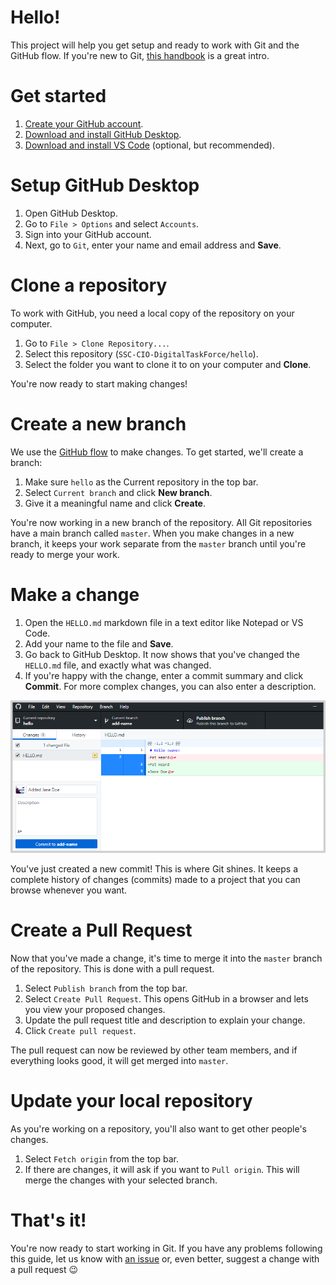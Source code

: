 # Hello!
This project will help you get setup and ready to work with Git and the GitHub flow. If you're new to Git, [this handbook](https://guides.github.com/introduction/git-handbook/) is a great intro.

# Get started
1. [Create your GitHub account](https://github.com/join).
1. [Download and install GitHub Desktop](https://desktop.github.com/).
1. [Download and install VS Code](https://code.visualstudio.com/download) (optional, but recommended).

# Setup GitHub Desktop
1. Open GitHub Desktop.
1. Go to `File > Options` and select `Accounts`.
1. Sign into your GitHub account.
1. Next, go to `Git`, enter your name and email address and **Save**.

# Clone a repository
To work with GitHub, you need a local copy of the repository on your computer.

1. Go to `File > Clone Repository...`.
1. Select this repository (`SSC-CIO-DigitalTaskForce/hello`).
1. Select the folder you want to clone it to on your computer and **Clone**.

You're now ready to start making changes!

# Create a new branch
We use the [GitHub flow](https://guides.github.com/introduction/flow/) to make changes.  To get started, we'll create a branch:  

1. Make sure `hello` as the Current repository in the top bar.
1. Select `Current branch` and click **New branch**.
1. Give it a meaningful name and click **Create**.

You're now working in a new branch of the repository.  All Git repositories have a main branch called `master`.  When you make changes in a new branch, it keeps your work separate from the `master` branch until you're ready to merge your work.  

# Make a change

1. Open the `HELLO.md` markdown file in a text editor like Notepad or VS Code.
1. Add your name to the file and **Save**.
1. Go back to GitHub Desktop.  It now shows that you've changed the `HELLO.md` file, and exactly what was changed.  
1. If you're happy with the change, enter a commit summary and click **Commit**.  For more complex changes, you can also enter a description.

![GitHub Desktop view of file changes and the commit message](./assets/imgs/diff.png)

You've just created a new commit!  This is where Git shines.  It keeps a complete history of changes (commits) made to a project that you can browse whenever you want.

# Create a Pull Request

Now that you've made a change, it's time to merge it into the `master` branch of the repository.  This is done with a pull request.

1. Select `Publish branch` from the top bar. 
1. Select `Create Pull Request`.  This opens GitHub in a browser and lets you view your proposed changes.
1. Update the pull request title and description to explain your change.
1. Click `Create pull request`.

The pull request can now be reviewed by other team members, and if everything looks good, it will get merged into `master`.  

# Update your local repository
As you're working on a repository, you'll also want to get other people's changes.  

1. Select `Fetch origin` from the top bar.
1. If there are changes, it will ask if you want to `Pull origin`.  This will merge the changes with your selected branch.

# That's it!
You're now ready to start working in Git.  If you have any problems following this guide, let us know with [an issue](https://github.com/SSC-CIO-DigitalTaskForce/hello/issues) or, even better, suggest a change with a pull request :wink: